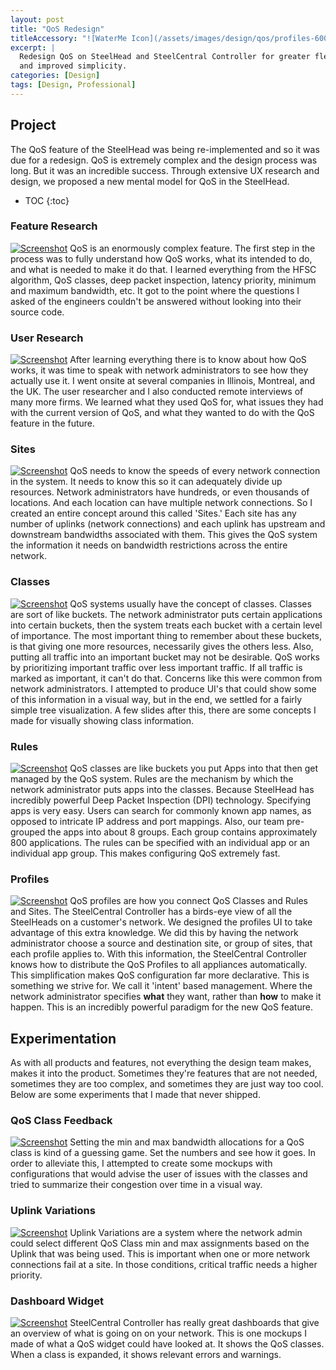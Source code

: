 ```yaml
---
layout: post
title: "QoS Redesign"
titleAccessory: "![WaterMe Icon](/assets/images/design/qos/profiles-600.png){: .page-title .reflect .below-xl .round-sm }"
excerpt: |
  Redesign QoS on SteelHead and SteelCentral Controller for greater flexibility
  and improved simplicity.
categories: [Design]
tags: [Design, Professional]
---
```


## Project
The QoS feature of the SteelHead was being re-implemented and so it was due for
a redesign. QoS is extremely complex and the design process was long. But it was
an incredible success. Through extensive UX research and design, we proposed a
new mental model for QoS in the SteelHead.

* TOC
{:toc}

### Feature Research
[![Screenshot](/assets/images/design/qos/feature-600.png)](/assets/images/design/qos/feature-2k.png)
QoS is an enormously complex feature. The first step in the process was to fully
understand how QoS works, what its intended to do, and what is needed to make it
do that. I learned everything from the HFSC algorithm, QoS classes, deep packet
inspection, latency priority, minimum and maximum bandwidth, etc. It got to the
point where the questions I asked of the engineers couldn't be answered without
looking into their source code.

### User Research
[![Screenshot](/assets/images/design/qos/user-600.png)](/assets/images/design/qos/user-2k.png)
After learning everything there is to know about how QoS works, it was time to
speak with network administrators to see how they actually use it. I went onsite
at several companies in Illinois, Montreal, and the UK. The user researcher and
I also conducted remote interviews of many more firms. We learned what they used
QoS for, what issues they had with the current version of QoS, and what they
wanted to do with the QoS feature in the future.

### Sites
[![Screenshot](/assets/images/design/qos/sites-600.png)](/assets/images/design/qos/sites-2k.png)
QoS needs to know the speeds of every network connection in the system. It needs
to know this so it can adequately divide up resources. Network administrators
have hundreds, or even thousands of locations. And each location can have
multiple network connections. So I created an entire concept around this called
'Sites.' Each site has any number of uplinks (network connections) and each
uplink has upstream and downstream bandwidths associated with them. This gives
the QoS system the information it needs on bandwidth restrictions across the
entire network.

### Classes
[![Screenshot](/assets/images/design/qos/classes-600.png)](/assets/images/design/qos/classes-2k.png)
QoS systems usually have the concept of classes. Classes are sort of like
buckets. The network administrator puts certain applications into certain
buckets, then the system treats each bucket with a certain level of importance.
The most important thing to remember about these buckets, is that giving one
more resources, necessarily gives the others less. Also, putting all traffic
into an important bucket may not be desirable. QoS works by prioritizing
important traffic over less important traffic. If all traffic is marked as
important, it can't do that. Concerns like this were common from network
administrators. I attempted to produce UI's that could show some of this
information in a visual way, but in the end, we settled for a fairly simple tree
visualization. A few slides after this, there are some concepts I made for
visually showing class information.

### Rules
[![Screenshot](/assets/images/design/qos/classes-600.png)](/assets/images/design/qos/classes-2k.png)
QoS classes are like buckets you put Apps into that then get managed by the QoS
system. Rules are the mechanism by which the network administrator puts apps
into the classes. Because SteelHead has incredibly powerful Deep Packet
Inspection (DPI) technology. Specifying apps is very easy. Users can search for
commonly known app names, as opposed to intricate IP address and port mappings.
Also, our team pre-grouped the apps into about 8 groups. Each group contains
approximately 800 applications. The rules can be specified with an individual
app or an individual app group. This makes configuring QoS extremely fast.

### Profiles
[![Screenshot](/assets/images/design/qos/profiles-600.png)](/assets/images/design/qos/profiles-2k.png)
QoS profiles are how you connect QoS Classes and Rules and Sites. The
SteelCentral Controller has a birds-eye view of all the SteelHeads on a
customer's network. We designed the profiles UI to take advantage of this extra
knowledge. We did this by having the network administrator choose a source and
destination site, or group of sites, that each profile applies to. With this
information, the SteelCentral Controller knows how to distribute the QoS
Profiles to all appliances automatically. This simplification makes QoS
configuration far more declarative. This is something we strive for. We call it
'intent' based management. Where the network administrator specifies **what**
they want, rather than **how** to make it happen. This is an incredibly powerful
paradigm for the new QoS feature.

## Experimentation
As with all products and features, not everything the design team makes, makes
it into the product. Sometimes they're features that are not needed, sometimes
they are too complex, and sometimes they are just way too cool. Below are some
experiments that I made that never shipped.

### QoS Class Feedback
[![Screenshot](/assets/images/design/qos/profile-experiment1-600.png)](/assets/images/design/qos/profile-experiment1-2k.png)
Setting the min and max bandwidth allocations for a QoS class is kind of a
guessing game. Set the numbers and see how it goes. In order to alleviate
this, I attempted to create some mockups with configurations that would
advise the user of issues with the classes and tried to summarize their
congestion over time in a visual way.

### Uplink Variations
[![Screenshot](/assets/images/design/qos/profile-experiment2-600.png)](/assets/images/design/qos/profile-experiment2-2k.png)
Uplink Variations are a system where the network admin could select
different QoS Class min and max assignments based on the Uplink that was
being used. This is important when one or more network connections fail at a
site. In those conditions, critical traffic needs a higher priority.

### Dashboard Widget
[![Screenshot](/assets/images/design/qos/dashboard-experiment-600.png)](/assets/images/design/qos/dashboard-experiment-2k.png)
SteelCentral Controller has really great dashboards that give an overview of
what is going on on your network. This is one mockups I made of what a QoS
widget could have looked at. It shows the QoS classes. When a class is
expanded, it shows relevant errors and warnings.
